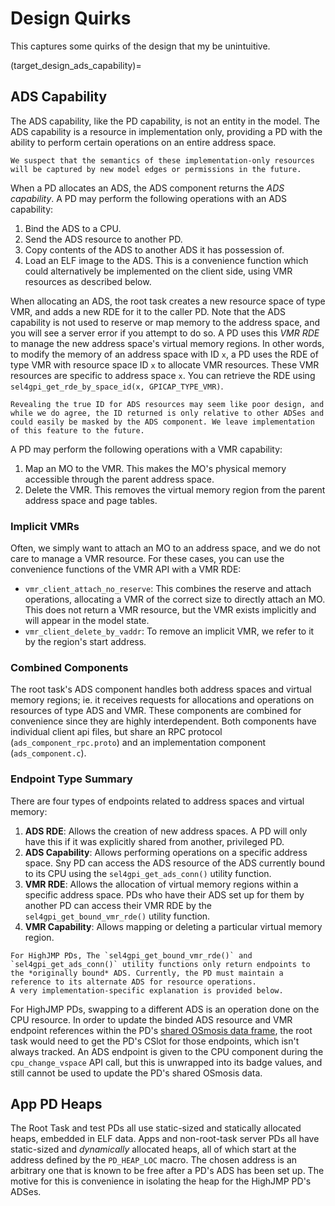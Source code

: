 # Design Quirks

This captures some quirks of the design that my be unintuitive.

(target_design_ads_capability)=
## ADS Capability
The ADS capability, like the PD capability, is not an entity in the model. The ADS capability is a resource in implementation only, providing a PD with the ability to perform certain operations on an entire address space.

```{note}
We suspect that the semantics of these implementation-only resources will be captured by new model edges or permissions in the future.
```

When a PD allocates an ADS, the ADS component returns the *ADS capability*. A PD may perform the following operations with an ADS capability:
1. Bind the ADS to a CPU.
2. Send the ADS resource to another PD.
3. Copy contents of the ADS to another ADS it has possession of.
4. Load an ELF image to the ADS. This is a convenience function which could alternatively be implemented on the client side, using VMR resources as described below.

When allocating an ADS, the root task creates a new resource space of type VMR, and adds a new RDE for it to the caller PD. Note that the ADS capability is not used to reserve or map memory to the address space, and you will see a server error if you attempt to do so. 
A PD uses this *VMR RDE* to manage the new address space's virtual memory regions. In other words, to modify the memory of an address space with ID `x`, a PD uses the RDE of type VMR with resource space ID `x` to allocate VMR resources. These VMR resources are specific to address space `x`. You can retrieve the RDE using `sel4gpi_get_rde_by_space_id(x, GPICAP_TYPE_VMR)`.

```{note}
Revealing the true ID for ADS resources may seem like poor design, and while we do agree, the ID returned is only relative to other ADSes and could easily be masked by the ADS component. We leave implementation of this feature to the future.
```

A PD may perform the following operations with a VMR capability:
1. Map an MO to the VMR. This makes the MO's physical memory accessible through the parent address space.
2. Delete the VMR. This removes the virtual memory region from the parent address space and page tables.

### Implicit VMRs
Often, we simply want to attach an MO to an address space, and we do not care to manage a VMR resource. For these cases, you can use the convenience functions of the VMR API with a VMR RDE:
- `vmr_client_attach_no_reserve`: This combines the reserve and attach operations, allocating a VMR of the correct size to directly attach an MO. This does not return a VMR resource, but the VMR exists implicitly and will appear in the model state.
- `vmr_client_delete_by_vaddr`: To remove an implicit VMR, we refer to it by the region's start address.

### Combined Components
The root task's ADS component handles both address spaces and virtual memory regions; ie. it receives requests for allocations and operations on resources of type ADS and VMR. These components are combined for convenience since they are highly interdependent. Both components have individual client api files, but share an RPC protocol (`ads_component_rpc.proto`) and an implementation component (`ads_component.c`).

### Endpoint Type Summary

There are four types of endpoints related to address spaces and virtual memory:
1. **ADS RDE**: Allows the creation of new address spaces. A PD will only have this if it was explicitly shared from another, privileged PD.
2. **ADS Capability**: Allows performing operations on a specific address space. Sny PD can access the ADS resource of the ADS currently bound to its CPU using the `sel4gpi_get_ads_conn()` utility function.
3. **VMR RDE**: Allows the allocation of virtual memory regions within a specific address space. PDs who have their ADS set up for them by another PD can access their VMR RDE by the `sel4gpi_get_bound_vmr_rde()` utility function.
4. **VMR Capability**: Allows mapping or deleting a particular virtual memory region.

```{warning}
For HighJMP PDs, The `sel4gpi_get_bound_vmr_rde()` and `sel4gpi_get_ads_conn()` utility functions only return endpoints to the *originally bound* ADS. Currently, the PD must maintain a reference to its alternate ADS for resource operations. 
A very implementation-specific explanation is provided below.
```

For HighJMP PDs, swapping to a different ADS is an operation done on the CPU resource. In order to update the binded ADS resource and VMR endpoint references within the PD's [shared OSmosis data frame](target_glossary_shared_data), the root task would need to get the PD's CSlot for those endpoints, which isn't always tracked. An ADS endpoint is given to the CPU component during the `cpu_change_vspace` API call, but this is unwrapped into its badge values, and still cannot be used to update the PD's shared OSmosis data.

## App PD Heaps
The Root Task and test PDs all use static-sized and statically allocated heaps, embedded in ELF data. Apps and non-root-task server PDs all have static-sized and *dynamically* allocated heaps, all of which start at the address defined by the `PD_HEAP_LOC` macro. The chosen address is an arbitrary one that is known to be free after a PD's ADS has been set up. The motive for this is convenience in isolating the heap for the HighJMP PD's ADSes.

